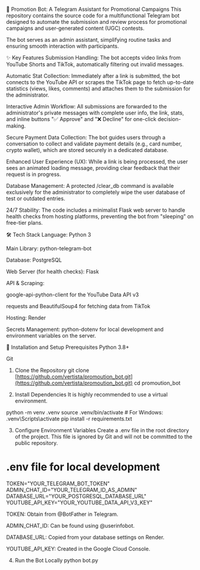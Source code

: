 🤖 Promotion Bot: A Telegram Assistant for Promotional Campaigns
This repository contains the source code for a multifunctional Telegram bot designed to automate the submission and review process for promotional campaigns and user-generated content (UGC) contests.

The bot serves as an admin assistant, simplifying routine tasks and ensuring smooth interaction with participants.

✨ Key Features
Submission Handling: The bot accepts video links from YouTube Shorts and TikTok, automatically filtering out invalid messages.

Automatic Stat Collection: Immediately after a link is submitted, the bot connects to the YouTube API or scrapes the TikTok page to fetch up-to-date statistics (views, likes, comments) and attaches them to the submission for the administrator.

Interactive Admin Workflow: All submissions are forwarded to the administrator's private messages with complete user info, the link, stats, and inline buttons "✅ Approve" and "❌ Decline" for one-click decision-making.

Secure Payment Data Collection: The bot guides users through a conversation to collect and validate payment details (e.g., card number, crypto wallet), which are stored securely in a dedicated database.

Enhanced User Experience (UX): While a link is being processed, the user sees an animated loading message, providing clear feedback that their request is in progress.

Database Management: A protected /clear_db command is available exclusively for the administrator to completely wipe the user database of test or outdated entries.

24/7 Stability: The code includes a minimalist Flask web server to handle health checks from hosting platforms, preventing the bot from "sleeping" on free-tier plans.

🛠️ Tech Stack
Language: Python 3

Main Library: python-telegram-bot

Database: PostgreSQL

Web Server (for health checks): Flask

API & Scraping:

google-api-python-client for the YouTube Data API v3

requests and BeautifulSoup4 for fetching data from TikTok

Hosting: Render

Secrets Management: python-dotenv for local development and environment variables on the server.

🚀 Installation and Setup
Prerequisites
Python 3.8+

Git

1. Clone the Repository
git clone [https://github.com/vertista/promoution_bot.git](https://github.com/vertista/promoution_bot.git)
cd promoution_bot

2. Install Dependencies
It is highly recommended to use a virtual environment.

python -m venv .venv
source .venv/bin/activate  # For Windows: .venv\Scripts\activate
pip install -r requirements.txt

3. Configure Environment Variables
Create a .env file in the root directory of the project. This file is ignored by Git and will not be committed to the public repository.

# .env file for local development

TOKEN="YOUR_TELEGRAM_BOT_TOKEN"
ADMIN_CHAT_ID="YOUR_TELEGRAM_ID_AS_ADMIN"
DATABASE_URL="YOUR_POSTGRESQL_DATABASE_URL"
YOUTUBE_API_KEY="YOUR_YOUTUBE_DATA_API_V3_KEY"

TOKEN: Obtain from @BotFather in Telegram.

ADMIN_CHAT_ID: Can be found using @userinfobot.

DATABASE_URL: Copied from your database settings on Render.

YOUTUBE_API_KEY: Created in the Google Cloud Console.

4. Run the Bot Locally
python bot.py
